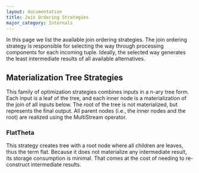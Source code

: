 ```yaml
---
layout: documentation
title: Join Ordering Strategies
major_category: Internals
---
```


In this page we list the available join ordering strategies. The join ordering strategy is responsible for selecting the way through processing components for each incoming tuple. Ideally, the selected way generates the least intermediate results of all available alternatives.


## Materialization Tree Strategies

This family of optimization strategies combines inputs in a n-ary tree form. Each input is a leaf of the tree, and each inner node is a materialization of the join of all inputs below. The root of the tree is not materialized, but represents the final output. All parent nodes (i.e., the inner nodes and the root) are realized using the MultiStream operator.

### FlatTheta

This strategy creates tree with a root node where all children are leaves, thus the term flat. Because it does not materialize any intermediate result, its storage consumption is minimal. That comes at the cost of needing to re-construct intermediate results.

